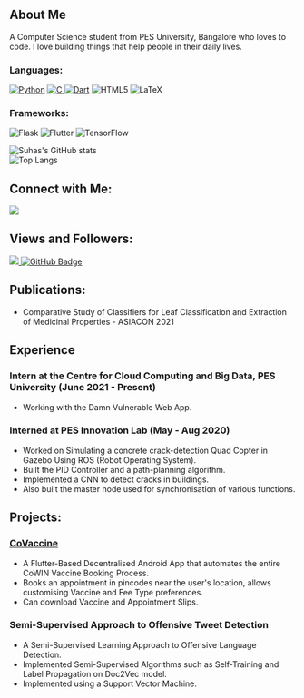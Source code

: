 ## About Me

A Computer Science student from PES University, Bangalore who loves to code. I love building things that help people in their daily lives.


### Languages:
<a href="https://github.com/thesuhas?tab=repositories&language=python" target="_blank"><img alt="Python" src="https://img.shields.io/badge/python-%2314354C.svg?style=for-the-badge&logo=python&logoColor=white"/></a> 
<a href="https://github.com/thesuhas?tab=repositories&q=&type=&language=c&sort=" target="_blank"><img alt="C" src="https://img.shields.io/badge/c-%2300599C.svg?style=for-the-badge&logo=c&logoColor=white"/> </a>
<a href="https://github.com/thesuhas?tab=repositories&q=&type=&language=dart&sort=" target="_blank"><img alt="Dart" src="https://img.shields.io/badge/dart-%230175C2.svg?style=for-the-badge&logo=dart&logoColor=white"/></a>
<img alt="HTML5" src="https://img.shields.io/badge/html5-%23E34F26.svg?style=for-the-badge&logo=html5&logoColor=white"/> <img alt="LaTeX" src="https://img.shields.io/badge/latex-%23008080.svg?style=for-the-badge&logo=latex&logoColor=white"/>

### Frameworks:
<img alt="Flask" src="https://img.shields.io/badge/flask-%23000.svg?style=for-the-badge&logo=flask&logoColor=white"/> <img alt="Flutter" src="https://img.shields.io/badge/Flutter-%2302569B.svg?style=for-the-badge&logo=Flutter&logoColor=white" /> <img alt="TensorFlow" src="https://img.shields.io/badge/TensorFlow-%23FF6F00.svg?style=for-the-badge&logo=TensorFlow&logoColor=white" />

![Suhas's GitHub stats](https://github-readme-stats.vercel.app/api?username=thesuhas&show_icons=true&theme=dark)
<br>
![Top Langs](https://github-readme-stats.vercel.app/api/top-langs/?username=thesuhas&hide=jupyter+notebook&theme=dark&layout=compact)

## Connect with Me:
<a href = "https://www.linkedin.com/in/narendiran-arthanarieswaran-8873351a6/"><img src="https://img.icons8.com/fluent/48/000000/linkedin.png"/></a>

## Views and Followers:
<a href="https://github.com/Meghna-DAS/github-profile-views-counter">
    <img src="https://komarev.com/ghpvc/?username=thesuhas">
</a>
<a href="https://github.com/thesuhas?tab=followers"><img src="https://img.shields.io/github/followers/thesuhas?label=Followers&style=social" alt="GitHub Badge"></a>


## Publications:
* Comparative Study of Classifiers for Leaf Classification and Extraction of Medicinal Properties - ASIACON 2021


## Experience

### Intern at the Centre for Cloud Computing and Big Data, PES University (June 2021 - Present)
* Working with the Damn Vulnerable Web App.


### Interned at PES Innovation Lab (May - Aug 2020)

* Worked on Simulating a concrete crack-detection Quad Copter in Gazebo Using ROS (Robot Operating System).
* Built the PID Controller and a path-planning algorithm.
* Implemented a CNN to detect cracks in buildings.
* Also built the master node used for synchronisation of various functions.

## Projects:

### [CoVaccine](https://github.com/thesuhas/vax_app)
* A Flutter-Based Decentralised Android App that automates the entire CoWIN Vaccine Booking Process.
* Books an appointment in pincodes near the user's location, allows customising Vaccine and Fee Type preferences.
* Can download Vaccine and Appointment Slips.

### Semi-Supervised Approach to Offensive Tweet Detection
* A Semi-Supervised Learning Approach to Offensive Language Detection.
* Implemented Semi-Supervised Algorithms such as Self-Training and Label Propagation on Doc2Vec model. 
* Implemented using a Support Vector Machine.
